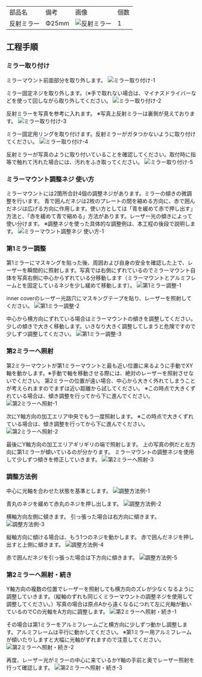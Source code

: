 <table class="packing-list">
    <tbody>
        <tr>
            <td>部品名</td>
            <td>備考</td>
            <td class="packing-img">画像</td>
            <td>個数</td>
        </tr>
        <tr>
            <td>反射ミラー</td>
            <td>Φ25mm</td>
            <td><img src="./images/packing/042.jpg" alt="反射ミラー"></td>
            <td>1</td>
        </tr>
    </tbody>
</table>

## 工程手順

### ミラー取り付け
ミラーマウント前面部分を取り外します。
<img src="./images/28-2/001.jpg" alt="ミラー取り付け-1">

ミラー固定ネジを取り外します。（※手で取れない場合は、マイナスドライバーなどを使って回しながら取り外してください。
<img src="./images/28-2/002.jpg" alt="ミラー取り付け-2">

反射ミラーを写真を参考に入れます。
※写真上反射ミラーは裏側が見えております。
<img src="./images/28-2/003.jpg" alt="ミラー取り付け-3">

ミラー固定用リングを取り付けます。反射ミラーがガタつかないように取り付けてください。
<img src="./images/28-2/004.jpg" alt="ミラー取り付け-4">

反射ミラーが写真のように取り付いていることを確認してください。取付時に指等で触れて汚れた場合には、汚れをふき取ってください。
<img src="./images/28-2/005.jpg" alt="ミラー取り付け-5">

### ミラーマウント調整ネジ 使い方
ミラーマウントには2箇所合計4個の調整ネジがあります。ミラーの傾きの微調整を行います。 青で囲んだネジは2枚のプレートの間を縮める方向に、赤で囲んだネジは広げる方向に作用します。使い方としては「青を緩めて赤で押し出す」方法と、「赤を緩めて青で縮める」方法があります。レーザー光の傾きによって使い分けます。
※調整ネジを使った具体的な調整例は、本工程の後段で説明します。
<img src="./images/28-2/006.jpg" alt="ミラーマウント調整ネジ 使い方-1">

### 第1ミラー調整
第1ミラーにマスキングを貼った後、周囲および自身の安全を確認した上で、レーザーを瞬間的に照射します。写真では右側にずれているのでミラーマウント自体を写真右側に中心からずれている分移動します（ミラーマウントとアルミフレームとを固定しているネジを少し緩めて移動します）。
<img src="./images/28-2/007.jpg" alt="第1ミラー調整-1">

inner coverのレーザー光路穴にマスキングテープを貼り、レーザーを照射してください。
<img src="./images/28-2/008.jpg" alt="第1ミラー調整-2">

中心から横方向にずれている場合はミラーマウントの傾きを調整してください。少しの傾きで大きく移動します。いきなり大きく調整してしまうと危険ですので少しずつ調整してください。
<img src="./images/28-2/009.jpg" alt="第1ミラー調整-3">

### 第2ミラーへ照射
第2ミラーマウントが第1ミラーマウントと最も近い位置に来るように手動でXY軸を動かします。※手動で軸を移動させる際には、絶対のレーザーを照射させないでください。
第2ミラーの位置が遠い場合、中心から大きく外れてしまうことが考えられますのでまずは近い距離から試してください。
※この時点で大きくずれている場合は、傾き調整を行ってから下に進んでください。
<img src="./images/28-2/010.jpg" alt="第2ミラーへ照射-1">

次にY軸方向の加工エリア中央でもう一度照射します。
※この時点で大きくずれている場合は、傾き調整を行ってから下に進んでください。
<img src="./images/28-2/011.jpg" alt="第2ミラーへ照射-2">

最後にY軸方向の加工エリアギリギリの端で照射します。
上の写真の例だと左方向に第1ミラーが傾いているのが分かります。
ミラーマウントの調整ネジを使用して少しずつ傾きを修正していきます。
<img src="./images/28-2/012.jpg" alt="第2ミラーへ照射-3">

### 調整方法例
中心に光軸を合わせた状態を基準とします。
<img src="./images/28-2/013.jpg" alt="調整方法例-1">

青丸のネジを緩めて赤丸のネジを押し出します。
<img src="./images/28-2/014.jpg" alt="調整方法例-2">

横軸方向左側に傾きます。
引っ張った場合は右方向に傾きます。
<img src="./images/28-2/015.jpg" alt="調整方法例-3">

縦軸方向に傾ける場合は、もう1つのネジを動かします。
赤で囲んだネジを押し出すと上側に傾きます。
<img src="./images/28-2/016.jpg" alt="調整方法例-4">

赤で囲んだネジを引っ張った場合は下方向に傾きます。
<img src="./images/28-2/017.jpg" alt="調整方法例-5">

### 第2ミラーへ照射・続き
Y軸方向の複数の位置でレーザーを照射しても横方向のズレが少なくなるように調整していきます。（縦軸のずれも同じくミラーマウントの調整ネジを使用して調整してください。）写真の場合は原点Aから遠くなるにつれて左に光軸が動いているのでCの光軸をA方向に調整します。
<img src="./images/28-2/018.jpg" alt="第2ミラーへ照射・続き-1">

その場合は第1ミラーをアルミフレームごと横方向に少しずつ動かし調整します。アルミフレームは平行に動かしてください。
※第1ミラー用アルミフレームが傾いたりしますと大幅に光軸がずれますので注意してください。
<img src="./images/28-2/019.jpg" alt="第2ミラーへ照射・続き-2">

再度、レーザー光がミラーの中心に来ているかY軸の手前と奥でレーザー照射を行って確認します。
<img src="./images/28-2/020.jpg" alt="第2ミラーへ照射・続き-3">
